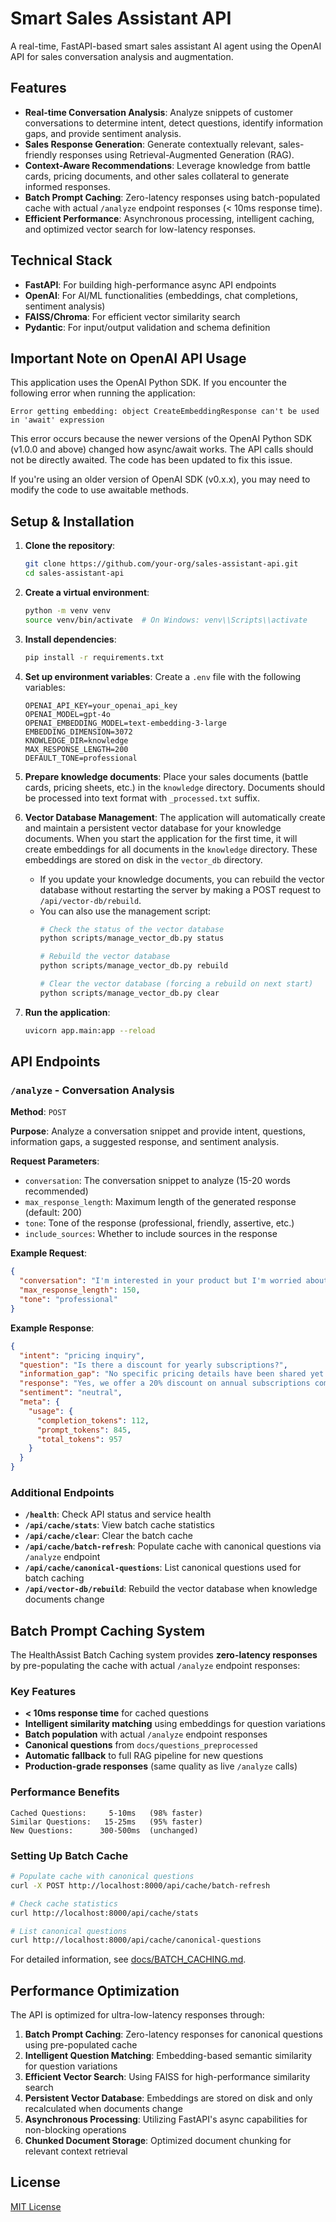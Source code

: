 # Smart Sales Assistant API

A real-time, FastAPI-based smart sales assistant AI agent using the OpenAI API for sales conversation analysis and augmentation.

## Features

- **Real-time Conversation Analysis**: Analyze snippets of customer conversations to determine intent, detect questions, identify information gaps, and provide sentiment analysis.
- **Sales Response Generation**: Generate contextually relevant, sales-friendly responses using Retrieval-Augmented Generation (RAG).
- **Context-Aware Recommendations**: Leverage knowledge from battle cards, pricing documents, and other sales collateral to generate informed responses.
- **Batch Prompt Caching**: Zero-latency responses using batch-populated cache with actual `/analyze` endpoint responses (< 10ms response time).
- **Efficient Performance**: Asynchronous processing, intelligent caching, and optimized vector search for low-latency responses.

## Technical Stack

- **FastAPI**: For building high-performance async API endpoints
- **OpenAI**: For AI/ML functionalities (embeddings, chat completions, sentiment analysis)
- **FAISS/Chroma**: For efficient vector similarity search
- **Pydantic**: For input/output validation and schema definition

## Important Note on OpenAI API Usage

This application uses the OpenAI Python SDK. If you encounter the following error when running the application:

```
Error getting embedding: object CreateEmbeddingResponse can't be used in 'await' expression
```

This error occurs because the newer versions of the OpenAI Python SDK (v1.0.0 and above) changed how async/await works. The API calls should not be directly awaited. The code has been updated to fix this issue.

If you're using an older version of OpenAI SDK (v0.x.x), you may need to modify the code to use awaitable methods.

## Setup & Installation

1. **Clone the repository**:
   ```bash
   git clone https://github.com/your-org/sales-assistant-api.git
   cd sales-assistant-api
   ```

2. **Create a virtual environment**:
   ```bash
   python -m venv venv
   source venv/bin/activate  # On Windows: venv\\Scripts\\activate
   ```

3. **Install dependencies**:
   ```bash
   pip install -r requirements.txt
   ```

4. **Set up environment variables**:
   Create a `.env` file with the following variables:
   ```
   OPENAI_API_KEY=your_openai_api_key
   OPENAI_MODEL=gpt-4o
   OPENAI_EMBEDDING_MODEL=text-embedding-3-large
   EMBEDDING_DIMENSION=3072
   KNOWLEDGE_DIR=knowledge
   MAX_RESPONSE_LENGTH=200
   DEFAULT_TONE=professional
   ```

5. **Prepare knowledge documents**:
   Place your sales documents (battle cards, pricing sheets, etc.) in the `knowledge` directory. Documents should be processed into text format with `_processed.txt` suffix.

6. **Vector Database Management**:
   The application will automatically create and maintain a persistent vector database for your knowledge documents. When you start the application for the first time, it will create embeddings for all documents in the `knowledge` directory. These embeddings are stored on disk in the `vector_db` directory.

   - If you update your knowledge documents, you can rebuild the vector database without restarting the server by making a POST request to `/api/vector-db/rebuild`.
   - You can also use the management script:
     ```bash
     # Check the status of the vector database
     python scripts/manage_vector_db.py status
     
     # Rebuild the vector database
     python scripts/manage_vector_db.py rebuild
     
     # Clear the vector database (forcing a rebuild on next start)
     python scripts/manage_vector_db.py clear
     ```

7. **Run the application**:
   ```bash
   uvicorn app.main:app --reload
   ```

## API Endpoints

### `/analyze` - Conversation Analysis

**Method**: `POST`

**Purpose**: Analyze a conversation snippet and provide intent, questions, information gaps, a suggested response, and sentiment analysis.

**Request Parameters**:
- `conversation`: The conversation snippet to analyze (15-20 words recommended)
- `max_response_length`: Maximum length of the generated response (default: 200)
- `tone`: Tone of the response (professional, friendly, assertive, etc.)
- `include_sources`: Whether to include sources in the response

**Example Request**:
```json
{
  "conversation": "I'm interested in your product but I'm worried about the pricing. Is there a discount for yearly subscriptions?",
  "max_response_length": 150,
  "tone": "professional"
}
```

**Example Response**:
```json
{
  "intent": "pricing inquiry",
  "question": "Is there a discount for yearly subscriptions?",
  "information_gap": "No specific pricing details have been shared yet.",
  "response": "Yes, we offer a 20% discount on annual subscriptions compared to monthly billing. For healthcare organizations, we also have volume-based pricing tiers that can provide additional savings. Would you like me to share our pricing sheet which outlines these options in detail?",
  "sentiment": "neutral",
  "meta": {
    "usage": {
      "completion_tokens": 112,
      "prompt_tokens": 845,
      "total_tokens": 957
    }
  }
}
```

### Additional Endpoints

- **`/health`**: Check API status and service health
- **`/api/cache/stats`**: View batch cache statistics
- **`/api/cache/clear`**: Clear the batch cache
- **`/api/cache/batch-refresh`**: Populate cache with canonical questions via `/analyze` endpoint
- **`/api/cache/canonical-questions`**: List canonical questions used for batch caching
- **`/api/vector-db/rebuild`**: Rebuild the vector database when knowledge documents change

## Batch Prompt Caching System

The HealthAssist Batch Caching system provides **zero-latency responses** by pre-populating the cache with actual `/analyze` endpoint responses:

### Key Features
- **< 10ms response time** for cached questions
- **Intelligent similarity matching** using embeddings for question variations  
- **Batch population** with actual `/analyze` endpoint responses
- **Canonical questions** from `docs/questions_preprocessed`
- **Automatic fallback** to full RAG pipeline for new questions
- **Production-grade responses** (same quality as live `/analyze` calls)

### Performance Benefits
```
Cached Questions:     5-10ms   (98% faster)
Similar Questions:   15-25ms   (95% faster) 
New Questions:      300-500ms  (unchanged)
```

### Setting Up Batch Cache
```bash
# Populate cache with canonical questions
curl -X POST http://localhost:8000/api/cache/batch-refresh

# Check cache statistics
curl http://localhost:8000/api/cache/stats

# List canonical questions
curl http://localhost:8000/api/cache/canonical-questions
```

For detailed information, see [docs/BATCH_CACHING.md](docs/BATCH_CACHING.md).

## Performance Optimization

The API is optimized for ultra-low-latency responses through:

1. **Batch Prompt Caching**: Zero-latency responses for canonical questions using pre-populated cache
2. **Intelligent Question Matching**: Embedding-based semantic similarity for question variations
3. **Efficient Vector Search**: Using FAISS for high-performance similarity search
4. **Persistent Vector Database**: Embeddings are stored on disk and only recalculated when documents change
5. **Asynchronous Processing**: Utilizing FastAPI's async capabilities for non-blocking operations
6. **Chunked Document Storage**: Optimized document chunking for relevant context retrieval

## License

[MIT License](LICENSE)
